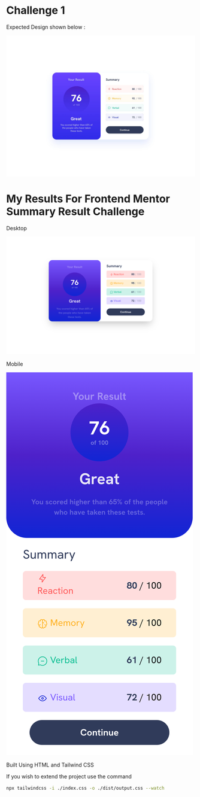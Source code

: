# Challenge 1

Expected Design shown below :

![Design preview for the Results summary component coding challenge](./results/desktop-design.jpg)

# My Results For Frontend Mentor Summary Result Challenge

Desktop

![Desktop](./results/desktop.png)

Mobile

![Mobile](./results/mobile.png)

Built Using HTML and Tailwind CSS

If you wish to extend the project use the command

```bash
npx tailwindcss -i ./index.css -o ./dist/output.css --watch
```
